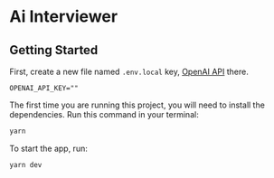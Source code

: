# Ai Interviewer 

## Getting Started

First, create a new file named `.env.local` key, [OpenAI API](https://platform.openai.com/docs/overview) there.

`
OPENAI_API_KEY=""
`  

The first time you are running this project, you will need to install the dependencies. Run this command in your terminal:

```bash
yarn
```

To start the app, run:

```bash
yarn dev
```
